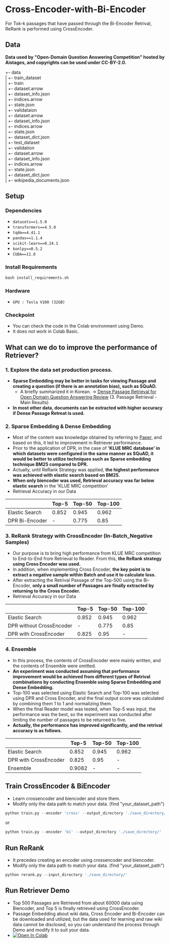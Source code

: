 # Cross-Encoder-with-Bi-Encoder
For Tok-k passages that have passed through the Bi-Encoder Retrival, ReRank is performed using CrossEncoder.

## Data
**Data used by "Open-Domain Question Answering Competition" hosted by Aistages, and copyrights can be used under CC-BY-2.0.**

+- data  
|   +- train_dataset  
    |   +- train  
        |   +- dataset.arrow  
        |   +- dataset_info.json  
        |   +- indices.arrow  
        |   +- state.json  
    |   +- validataion  
        |   +- dataset.arrow  
        |   +- dataset_info.json  
        |   +- indices.arrow  
        |   +- state.json  
    |   +- dataset_dict.json  
|   +- test_dataset  
    |   +- validation  
        |   +- dataset.arrow  
        |   +- dataset_info.json  
        |   +- indices.arrow  
        |   +- state.json  
    |   +- dataset_dict.json  
|   +- wikipedia_documents.json  

## Setup
### Dependencies
- `datasets==1.5.0`
- `transformers==4.5.0`
- `tqdm==4.41.1`
- `pandas==1.1.4`
- `scikit-learn==0.24.1`
- `konlpy==0.5.2`
- `CUDA==11.0`

### Install Requirements
```python
bash install_requirements.sh
```

### Hardware
- `GPU : Tesla V100 (32GB)`

### Checkpoint
- You can check the code in the Colab environment using Demo.
- It does not work in Colab Basic.

## What can we do to improve the performance of Retriever?
### 1. Explore the data set production process.
- **Sparse Embedding may be better in tasks for viewing Passage and creating a question (if there is an annotation bias), such as SQuAD.**
    - A briefly summarized it in Korean. -> [Dense Passage Retrieval for Open Domain Question Answering Review](https://github.com/jjonhwa/Paper_Review/blob/main/Dense%20Passage%20Retrieval%20for%20Open-Domain%20Question%20Answering.pdf) (3. Passage Retrieval - Main Results)
- **In most other data, documents can be extracted with higher accuracy if Dense Passage Retreat is used.**

### 2. Sparse Embedding & Dense Embedding
- Most of the content was knowledge obtained by referring to [Paper](https://arxiv.org/abs/2004.04906), and based on this, it led to improvement in Retriever performance.
- Prior to the application of DPR, in the case of **'KLUE MRC database' in which datasets were configured in the same manner as SQuAD, it would be better to utilize techniques such as Sparse embedding technique BM25 compared to DPR.**
- Actually, until ReRank Strategy was applied, **the highest performance was achieved with elastic search based on BM25.**
- **When only biencoder was used, Retrieval accuracy was far below elastic search** in the 'KLUE MRC competition'
- Retrieval Accuracy in our Data

||Top-5|Top-50|Top-100|
|---|---|---|---|
|Elastic Search|0.852|0.945|0.962|
|DPR Bi-Encoder|-|0.775|0.85|

### 3. **ReRank Strategy with CrossEncoder (In-Batch_Negative Samples)**
- Our purpose is to bring high performance from KLUE MRC competition to End-to-End from Retrieval to Reader. From this, **the ReRank strategy using Cross Encoder was used.**
- In addition, when implementing Cross Encoder, **the key point is to extract a negative sample within Batch and use it to calculate loss.**
- After extracting the Retrival Passage of the Top-500 using the Bi-Encoder, **only a small number of Passages are finally extracted by returning to the Cross Encoder.**
- Retrieval Accuracy in our Data

||Top-5|Top-50|Top-100|
|---|---|---|---|
|Elastic Search|0.852|0.945|0.962|
|DPR without CrossEncoder|-|0.775|0.85|
|DPR with CrossEncoder|0.825|0.95|-|

### 4. Ensemble
- In this process, the contents of CrossEncoder were mainly written, and the contents of Ensemble were omitted.
- **An experiment was conducted assuming that performance improvement would be achieved from different types of Retrival combinations by conducting Ensemble using Sparse Embedding and Dense Embedding.**
- Top-100 was selected using Elastic Search and Top-100 was selected using DPR and Cross Encoder, and the final output score was calculated by combining them 1 to 1 and normalizing them.
- When the final Reader model was tested, when Top-5 was input, the performance was the best, so the experiment was conducted after limiting the number of passages to be returned to five.
- **Actually, the performance has improved significantly, and the retrival accuracy is as follows.**

||Top-5|Top-50|Top-100|
|---|---|---|---|
|Elastic Search|0.852|0.945|0.962|
|DPR with CrossEncoder|0.825|0.95|-|
|Ensemble|0.9082|-|-|

## Train CrossEncoder & BiEncoder
- Learn crossencoder and biencoder and store them.
- Modify only the data path to match your data. (find "your_dataset_path")
```python
python train.py --encoder 'cross' --output_directory './save_directory/'
```

or 

```python
python train.py --encoder 'bi' --output_directory './save_directory/'
```

## Run ReRank
- It precedes creating an encoder using crossencoder and biencoder.
- Modify only the data path to match your data. (find "your_dataset_path")
```python
python rerank.py --input_directory './save_directory/'
```

## Run Retriever Demo
- Top 500 Passages are Retrieved from about 60000 data using Biencoder, and Top 5 is finally retrieved using CrossEncoder.
- Passage Embedding about wiki data, Cross Encoder and Bi-Encoder can be downloaded and utilized, but the data used for learning and raw wiki data cannot be disclosed, so you can understand the process through Demo and modify it to suit your data.
- [![Open In Colab](https://colab.research.google.com/assets/colab-badge.svg)](https://colab.research.google.com/drive/1qkVMPM8Hw8n4gGs2_-Wacp8oKMVvAokS?usp=sharing)


